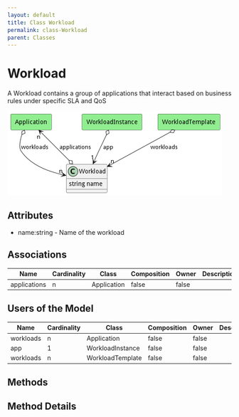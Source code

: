 ```yaml
---
layout: default
title: Class Workload
permalink: class-Workload
parent: Classes
---
```


# Workload

A Workload contains a group of applications that interact based on business rules under specific SLA and QoS

![Logical Diagram](./logical.png)

## Attributes

* name:string - Name of the workload


## Associations

| Name | Cardinality | Class | Composition | Owner | Description |
| --- | --- | --- | --- | --- | --- |
| applications | n | Application | false | false |  |



## Users of the Model

| Name | Cardinality | Class | Composition | Owner | Description |
| --- | --- | --- | --- | --- | --- |
| workloads | n | Application | false | false |  |
| app | 1 | WorkloadInstance | false | false |  |
| workloads | n | WorkloadTemplate | false | false |  |





## Methods


<h2>Method Details</h2>
    


